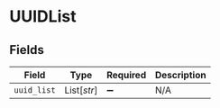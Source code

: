 # UUIDList


## Fields

| Field              | Type               | Required           | Description        |
| ------------------ | ------------------ | ------------------ | ------------------ |
| `uuid_list`        | List[*str*]        | :heavy_minus_sign: | N/A                |